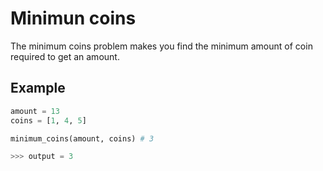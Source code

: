 # Minimun coins

The minimum coins problem makes you find the minimum amount of coin required
to get an amount.

## Example
```python
amount = 13
coins = [1, 4, 5]

minimum_coins(amount, coins) # 3

>>> output = 3
```

